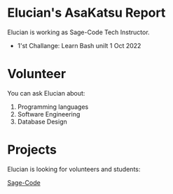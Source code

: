 # Elucian's AsaKatsu Report

Elucian is working as Sage-Code Tech Instructor.

* 1'st Challange: Learn Bash unilt 1 Oct 2022

# Volunteer

You can ask Elucian about:

1. Programming languages
2. Software Engineering
3. Database Design

# Projects

Elucian is looking for volunteers and students:

[Sage-Code](https://github.com/sage-code)
